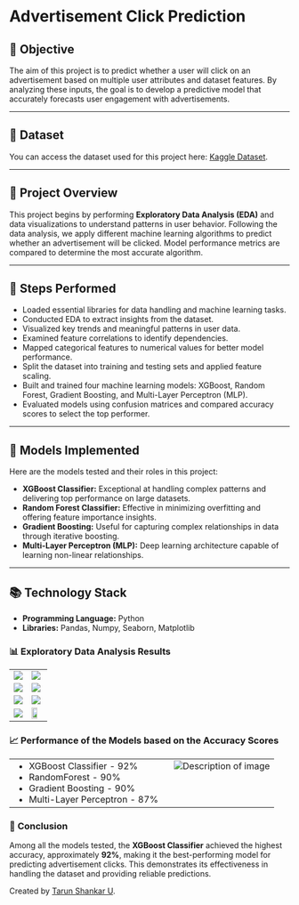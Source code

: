 # **Advertisement Click Prediction**  

## 🎯 Objective  
The aim of this project is to predict whether a user will click on an advertisement based on multiple user attributes and dataset features. By analyzing these inputs, the goal is to develop a predictive model that accurately forecasts user engagement with advertisements.  

---

## 🧵 Dataset  
You can access the dataset used for this project here: [Kaggle Dataset](https://www.kaggle.com/jahnveenarang/cvdcvd-vd).  

---

## 🧾 Project Overview  
This project begins by performing **Exploratory Data Analysis (EDA)** and data visualizations to understand patterns in user behavior. Following the data analysis, we apply different machine learning algorithms to predict whether an advertisement will be clicked. Model performance metrics are compared to determine the most accurate algorithm.  

---

## 🧮 Steps Performed  
- Loaded essential libraries for data handling and machine learning tasks.  
- Conducted EDA to extract insights from the dataset.  
- Visualized key trends and meaningful patterns in user data.  
- Examined feature correlations to identify dependencies.  
- Mapped categorical features to numerical values for better model performance.  
- Split the dataset into training and testing sets and applied feature scaling.  
- Built and trained four machine learning models: XGBoost, Random Forest, Gradient Boosting, and Multi-Layer Perceptron (MLP).  
- Evaluated models using confusion matrices and compared accuracy scores to select the top performer.  

---

## 🚀 Models Implemented  
Here are the models tested and their roles in this project:  
- **XGBoost Classifier:** Exceptional at handling complex patterns and delivering top performance on large datasets.  
- **Random Forest Classifier:** Effective in minimizing overfitting and offering feature importance insights.  
- **Gradient Boosting:** Useful for capturing complex relationships in data through iterative boosting.  
- **Multi-Layer Perceptron (MLP):** Deep learning architecture capable of learning non-linear relationships.  

---

## 📚 Technology Stack  
- **Programming Language:** Python  
- **Libraries:** Pandas, Numpy, Seaborn, Matplotlib  

    
### 📊 **Exploratory Data Analysis Results**
<table>
    <tr>
        <td><img src="https://github.com/snega16/ML-Crate/blob/snega16/Advertisement%20Click%20Prediction/Images/gender.png"></td>
        <td><img src="https://github.com/snega16/ML-Crate/blob/snega16/Advertisement%20Click%20Prediction/Images/purchased.png"></td>
    </tr>
    <tr>
        <td><img src="https://github.com/snega16/ML-Crate/blob/snega16/Advertisement%20Click%20Prediction/Images/age-purchased.png"></td>
        <td><img src="https://github.com/snega16/ML-Crate/blob/snega16/Advertisement%20Click%20Prediction/Images/salary-purchased.png"></td>
    </tr>
    <tr>
        <td><img src="https://github.com/snega16/ML-Crate/blob/snega16/Advertisement%20Click%20Prediction/Images/box-purchased-salary.png"></td>
        <td><img src="https://github.com/snega16/ML-Crate/blob/snega16/Advertisement%20Click%20Prediction/Images/box-purchased-age.png"></td>
    </tr>
    <tr>
        <td><img src="https://github.com/snega16/ML-Crate/blob/snega16/Advertisement%20Click%20Prediction/Images/purchased-gender.png"></td>
        <td><img width=70% src='https://github.com/snega16/ML-Crate/blob/snega16/Advertisement%20Click%20Prediction/Images/correlation.png'></td>
    </tr>
</table>

### 📈 **Performance of the Models based on the Accuracy Scores**
<table>
    <tr>
        <td style="padding-right: 20px; vertical-align: top;">
            <ul style="list-style-type: disc; margin: 0;">
                <li>XGBoost Classifier - 92%</li>
                <li>RandomForest - 90%</li>
                <li>Gradient Boosting - 90%</li>
                <li>Multi-Layer Perceptron - 87%</li>
            </ul>
        </td>
        <td style="vertical-align: top;">
            <img src="https://github.com/snega16/ML-Crate/blob/snega16/Advertisement%20Click%20Prediction/Images/accuracy.png" alt="Description of image" style="max-width: 200px; max-height: 200px;">
        </td>
    </tr>
</table>


### 📢 **Conclusion**
Among all the models tested, the **XGBoost Classifier** achieved the highest accuracy, approximately **92%**, making it the best-performing model for predicting advertisement clicks. This demonstrates its effectiveness in handling the dataset and providing reliable predictions.


Created by [Tarun Shankar U](https://github.com/TarunShankarU). 
